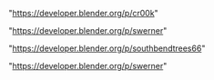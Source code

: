 "https://developer.blender.org/p/cr00k"

"https://developer.blender.org/p/swerner"

 
"https://developer.blender.org/p/southbendtrees66"


"https://developer.blender.org/p/swerner"


 
